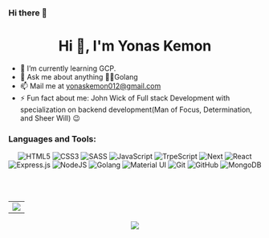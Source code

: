 ### Hi there 👋

<!--
**yonasQ/yonasQ** is a ✨ _special_ ✨ repository because its `README.md` (this file) appears on your GitHub profile.

Here are some ideas to get you started:

- 🔭 I’m currently working on ...
- 🌱 I’m currently learning ...
- 👯 I’m looking to collaborate on ...
- 🤔 I’m looking for help with ...
- 💬 Ask me about ...
- 📫 How to reach me: ...
- 😄 Pronouns: ...
- ⚡ Fun fact: ...
-->


<h1 align="center">Hi 👋, I'm Yonas Kemon</h1>
<!-- <img src="https://user-images.githubusercontent.com/73097560/115834477-dbab4500-a447-11eb-908a-139a6edaec5c.gif">
 -->

- 🌱 I’m currently learning GCP. 
- 💬 Ask me about anything 👨‍💻Golang
- 📫 Mail me at [yonaskemon012@gmail.com](mailto:yonaskemon01@gmail.com)
- ⚡ Fun fact about me: John Wick of Full stack Development with specialization on backend development(Man of Focus, Determination, and Sheer Will) 😉


<h3 align="left">Languages and Tools:</h3>
<p align="center"> 
  <img alt="HTML5" src="https://img.shields.io/badge/html5-%23E34F26.svg?&style=for-the-badge&logo=html5&logoColor=white"/>
  <img alt="CSS3" src="https://img.shields.io/badge/css3-%231572B6.svg?&style=for-the-badge&logo=css3&logoColor=white"/>
  <img alt="SASS" src="https://img.shields.io/badge/SASS-hotpink.svg?&style=for-the-badge&logo=SASS&logoColor=white"/>
  <img alt="JavaScript" src="https://img.shields.io/badge/javascript-%23323330.svg?&style=for-the-badge&logo=javascript&logoColor=%23F7DF1E"/>
  <img alt="TrpeScript" src="https://img.shields.io/badge/typescript-%23323330.svg?&style=for-the-badge&logo=typescript&logoColor=%23F7DF1E"/> 
  <img alt="Next" src="https://img.shields.io/badge/Next-DD0031?style=for-the-badge&logo=next&logoColor=white"/>
  <img alt="React" src="https://img.shields.io/badge/react-%2320232a.svg?&style=for-the-badge&logo=react&logoColor=%2361DAFB"/>
  <img alt="Express.js" src="https://img.shields.io/badge/express.js-%23404d59.svg?&style=for-the-badge"/>
  <img alt="NodeJS" src="https://img.shields.io/badge/node.js-%2343853D.svg?&style=for-the-badge&logo=node.js&logoColor=white"/>
  <img alt="Golang" src="https://img.shields.io/badge/golang-%2314354C.svg?&style=for-the-badge&logo=golang&logoColor=white"/>
  <img alt="Material UI" src="https://img.shields.io/badge/materialui-%230081CB.svg?&style=for-the-badge&logo=material-ui&logoColor=white"/>
  <img alt="Git" src="https://img.shields.io/badge/git-%23F05033.svg?&style=for-the-badge&logo=git&logoColor=white"/>
  <img alt="GitHub" src="https://img.shields.io/badge/github-%23121011.svg?&style=for-the-badge&logo=github&logoColor=white"/>
  <img alt="MongoDB" src ="https://img.shields.io/badge/MongoDB-%234ea94b.svg?&style=for-the-badge&logo=mongodb&logoColor=white"/>
</p>



<br/> <br/>

<table>
<!--   <tr>
    <td>
      <a href="https://www.github.com/yonasQ">
     <img src="https://github-readme-stats.vercel.app/api?username=yonasQ&show_icons=true&theme=tokyonight&count_private=true&hide_border=true" alt="yonasQ" />
      </a>
    </td>
    <td> 
      <a href="https://www.github.com/yonasQ">
       <img src ="http://github-readme-streak-stats.herokuapp.com?user=yonasQ&hide_border=true&theme=tokyonight" />
      </a>
    </td>
  </tr> -->
  <tr>
    <td>
      <a href="https://www.github.com/yonasQ">
       <img src ="https://github-readme-stats.vercel.app/api/top-langs/?username=yonasQ&langs_count=8&layout=compact&theme=tokyonight&hide_border=true" />
      </a>
    </td>
<!--     <td>
       <a href="https://www.github.com/thinkswell">
       <img src ="https://github-readme-stats.vercel.app/api/pin/?username=thinkswell&repo=javascript-mini-projects&theme=tokyonight&show_icons=true&hide_border=true" />
      </a>
    </td>  -->
  </tr>
</table>
<p align="center"> 

    
<a href="https://linkedin.com/in/yonas-kemon">
  <img src="https://img.shields.io/badge/linkedin-%230077B5.svg?&style=for-the-badge&logo=linkedin&logoColor=white">
</a>

</p>
